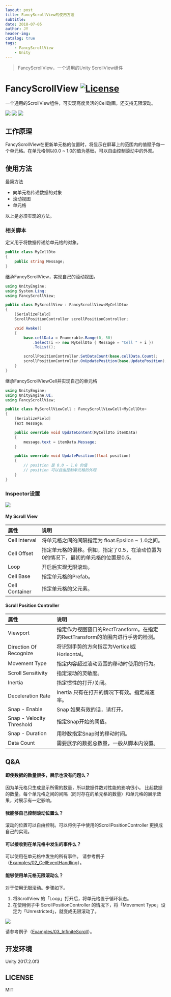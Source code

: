 ```yaml
---
layout: post
title: FancyScrollView的使用方法
subtitle: 
date: 2018-07-05
author: JY
header-img: 
catalog: true
tags: 
    - FancyScrollView
    - Unity
---
```


> FancyScrollView，一个通用的Unity ScrollView组件
>

# FancyScrollView [![License](https://img.shields.io/badge/license-MIT-lightgrey.svg?style=flat)](http://mit-license.org)
一个通用的ScrollView组件，可实现高度灵活的Cell动画。还支持无限滚动。


![](https://ws4.sinaimg.cn/large/006tNc79ly1fzgwhfecpjj30hs081wf3.jpg)
![](https://ws3.sinaimg.cn/large/006tNc79ly1fzgwhfcldag30hs0a27br.gif)
![](https://ws4.sinaimg.cn/large/006tNc79ly1fzgwlxc1ucg30hs0a2k3p.gif)

## 工作原理
FancyScrollView在更新单元格的位置时，将显示在屏幕上的范围内的值赋予每一个单元格。在单元格侧以0.0 ~ 1.0的值为基础，可以自由控制滚动中的外观。

## 使用方法
最简方法

- 向单元格传递数据的对象
- 滚动视图
- 单元格

以上是必须实现的方法。

### 相关脚本
定义用于将数据传递给单元格的对象。
```csharp
public class MyCellDto
{
    public string Message;
}
```
继承FancyScrollView，实现自己的滚动视图。

```csharp
using UnityEngine;
using System.Linq;
using FancyScrollView;

public class MyScrollView : FancyScrollView<MyCellDto>
{
    [SerializeField]
    ScrollPositionController scrollPositionController;

    void Awake()
    {
        base.cellData = Enumerable.Range(0, 50)
            .Select(i => new MyCellDto { Message = "Cell " + i })
            .ToList();

        scrollPositionController.SetDataCount(base.cellData.Count);
        scrollPositionController.OnUpdatePosition(base.UpdatePosition);
    }
}
```
继承FancyScrollViewCell并实现自己的单元格
```csharp
using UnityEngine;
using UnityEngine.UI;
using FancyScrollView;

public class MyScrollViewCell : FancyScrollViewCell<MyCellDto>
{
    [SerializeField]
    Text message;

    public override void UpdateContent(MyCellDto itemData)
    {
        message.text = itemData.Message;
    }

    public override void UpdatePosition(float position)
    {
        // position 是 0.0 ~ 1.0 的值
        // position 可以自由控制单元格的外观
    }
}
```
### Inspector设置
![](https://ws1.sinaimg.cn/large/006tNc79ly1fzgwmeefqnj30hs0frwgd.jpg)
#### My Scroll View

| 属性           | 说明                                                         |
| :------------- | :----------------------------------------------------------- |
| Cell Interval  | 将单元格之间的间隔指定为 float.Epsilon ~ 1.0之间。           |
| Cell Offset    | 指定单元格的偏移。例如，指定了0.5，在滚动位置为0的情况下，最初的单元格的位置是0.5。 |
| Loop           | 开启后实现无限滚动。                                         |
| Cell Base      | 指定单元格的Prefab。                                         |
| Cell Container | 指定单元格的父元素。                                         |

#### Scroll Position Controller

| 属性                      | 说明                                                         |
| :------------------------ | :----------------------------------------------------------- |
| Viewport                  | 指定作为视图窗口的RectTransform。在指定的RectTransform的范围内进行手势的检测。 |
| Direction Of Recognize    | 将识别手势的方向指定为Vertical或Horisontal。                 |
| Movement Type             | 指定内容超过滚动范围的移动时使用的行为。                     |
| Scroll Sensitivity        | 指定滚动的灵敏度。                                           |
| Inertia                   | 指定惯性的打开/关闭。                                        |
| Deceleration Rate         | Inertia 只有在打开的情况下有效。指定减速率。                 |
| Snap - Enable             | Snap 如果有效的话，请打开。                                  |
| Snap - Velocity Threshold | 指定Snap开始的阈值。                                         |
| Snap - Duration           | 用秒数指定Snap时的移动时间。                                 |
| Data Count                | 需要展示的数据总数量，一般从脚本内设置。                     |

## Q&A

#### 即使数据的数量很多，展示也没有问题么？
因为单元格只生成显示所需的数量，所以数据件数对性能的影响很小。
比起数据的数量。每个单元格之间的间隔（同时存在的单元格的数量）和单元格的展示效果，对展示有一定影响。

#### 我能够自己控制滚动位置么？
滚动的位置可以自由控制。可以将例子中使用的ScrollPositionController 更换成自己的实现。

#### 可以接收到在单元格中发生的事件么？
可以使用在单元格中发生的所有事件。
请参考例子（[Examples/02_CellEventHandling](https://github.com/setchi/FancyScrollView/tree/master/Assets/FancyScrollView/Examples/02_CellEventHandling)）。

#### 能够使用单元格无限滚动么？
对于使用无限滚动。步骤如下。
1. 将ScrollView 的「Loop」打开后，将单元格置于循环状态。
2. 在使用例子中 ScrollPositionController 的情况下，将「Movement Type」设定为「Unrestricted」，就变成无限滚动了。

![](https://ws2.sinaimg.cn/large/006tNc79ly1fzgwmt40esj30hs098t9s.jpg)

请参考例子（[Examples/03_InfiniteScroll](https://github.com/setchi/FancyScrollView/tree/master/Assets/FancyScrollView/Examples/03_InfiniteScroll)）。

## 开发环境
Unity 2017.2.0f3

## LICENSE
MIT